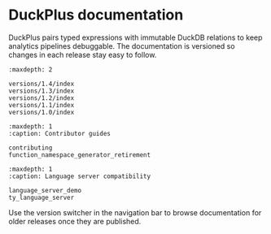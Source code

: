 # DuckPlus documentation

DuckPlus pairs typed expressions with immutable DuckDB relations to keep analytics
pipelines debuggable. The documentation is versioned so changes in each release
stay easy to follow.

```{toctree}
:maxdepth: 2

versions/1.4/index
versions/1.3/index
versions/1.2/index
versions/1.1/index
versions/1.0/index
```

```{toctree}
:maxdepth: 1
:caption: Contributor guides

contributing
function_namespace_generator_retirement
```

```{toctree}
:maxdepth: 1
:caption: Language server compatibility

language_server_demo
ty_language_server
```

Use the version switcher in the navigation bar to browse documentation for
older releases once they are published.
